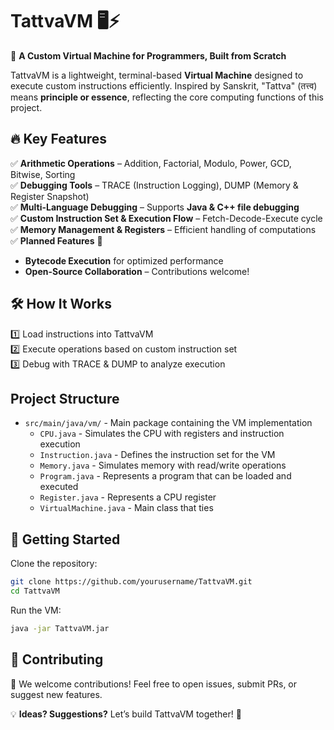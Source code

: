 # **TattvaVM** 🖥️⚡  
🚀 **A Custom Virtual Machine for Programmers, Built from Scratch**  

TattvaVM is a lightweight, terminal-based **Virtual Machine** designed to execute custom instructions efficiently. Inspired by Sanskrit, "Tattva" (तत्त्व) means **principle or essence**, reflecting the core computing functions of this project.  

## 🔥 **Key Features**  
✅ **Arithmetic Operations** – Addition, Factorial, Modulo, Power, GCD, Bitwise, Sorting  
✅ **Debugging Tools** – TRACE (Instruction Logging), DUMP (Memory & Register Snapshot)  
✅ **Multi-Language Debugging** – Supports **Java & C++ file debugging**  
✅ **Custom Instruction Set & Execution Flow** – Fetch-Decode-Execute cycle  
✅ **Memory Management & Registers** – Efficient handling of computations  
✅ **Planned Features** 🚀  
   - **Bytecode Execution** for optimized performance  
   - **Open-Source Collaboration** – Contributions welcome!  

## 🛠 **How It Works**  
1️⃣ Load instructions into TattvaVM  
2️⃣ Execute operations based on custom instruction set  
3️⃣ Debug with TRACE & DUMP to analyze execution  

## Project Structure

- `src/main/java/vm/` - Main package containing the VM implementation
  - `CPU.java` - Simulates the CPU with registers and instruction execution
  - `Instruction.java` - Defines the instruction set for the VM
  - `Memory.java` - Simulates memory with read/write operations
  - `Program.java` - Represents a program that can be loaded and executed
  - `Register.java` - Represents a CPU register
  - `VirtualMachine.java` - Main class that ties

## 📂 **Getting Started**  
Clone the repository:  
```bash
git clone https://github.com/yourusername/TattvaVM.git
cd TattvaVM
```
Run the VM:  
```bash
java -jar TattvaVM.jar
```

## 📌 **Contributing**  
🚀 We welcome contributions! Feel free to open issues, submit PRs, or suggest new features.  

💡 **Ideas? Suggestions?** Let’s build TattvaVM together! 🤝  
